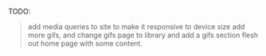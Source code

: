 TODO:
>add media queries to site to make it responsive to device size
>add more gifs, and change gifs page to library and add a gifs section
>flesh out home page with some content.